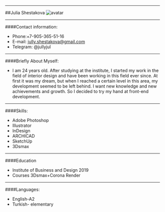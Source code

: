 *** 
##Julia Shestakova
![avatar](ffffd.png)
___
####Contact information:
* Phone:+7-905-365-51-16
* E-mail: jully.shestakova@gmail.com
* Telegram: @jullyjul
___
####Briefly About Myself:
* I am 24 years old. After studying at the institute, I started my work in the field of interior design and have been working in this field ever since.
At first it was my dream, but when I reached a certain level in this area, my development seemed to be left behind. I want new knowledge and new achievements and growth. So I decided to try my hand at front-end development.
___
####Skills:
* Adobe Photoshop
* Illustrator
* InDesign
* ARCHICAD
* SketchUp
* 3Dsmax
___
####Education
* Institute of Business and Design 2019
* Сourses 3Dsmax+Corona Render
___
####Languages:
* English-A2
* Turkish- elementary
